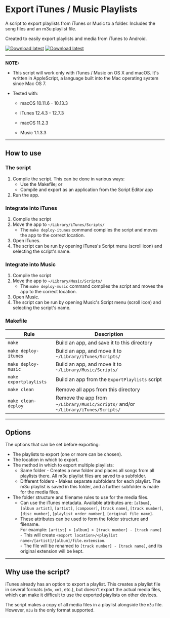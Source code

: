 # Export iTunes / Music Playlists

A script to export playlists from iTunes or Music to a folder. Includes the song files and an m3u playlist file.

Created to easily export playlists and media from iTunes to Android.

[![Download latest](https://img.shields.io/badge/link-this%20repo-blue.svg)](https://github.com/dpet23/Export-iTunes-Playlists)
[![Download latest](https://img.shields.io/badge/download-latest-blue.svg)](https://github.com/dpet23/Export-iTunes-Playlists/releases/latest)

---

**NOTE:**

* This script will work only with iTunes / Music on OS X and macOS. It's written in AppleScript, a language built into the Mac operating system since Mac OS 7.

* Tested with:
  * macOS 10.11.6 - 10.13.3
  * iTunes 12.4.3 - 12.7.3

  * macOS 11.2.3
  * Music 1.1.3.3

---

## How to use

### The script
1. Compile the script. This can be done in various ways:
    * Use the Makefile; or
    * Compile and export as an application from the Script Editor app
1. Run the app.

### Integrate into iTunes
1. Compile the script
1. Move the app to `~/Library/iTunes/Scripts/`
    * The `make deploy-itunes` command compiles the script and moves the app to the correct location.
1. Open iTunes.
1. The script can be run by opening iTunes's Script menu (scroll icon) and selecting the script's name.

### Integrate into Music
1. Compile the script
1. Move the app to `~/Library/Music/Scripts/`
    * The `make deploy-music` command compiles the script and moves the app to the correct location.
1. Open Music.
1. The script can be run by opening Music's Script menu (scroll icon) and selecting the script's name.

### Makefile
| Rule | Description |
| --- | --- |
| `make` | Build an app, and save it to this directory |
| `make deploy-itunes` | Build an app, and move it to `~/Library/iTunes/Scripts/` |
| `make deploy-music` | Build an app, and move it to `~/Library/Music/Scripts/` |
| `make exportplaylists` | Build an app from the `ExportPlaylists` script |
| `make clean` | Remove all apps from this directory |
| `make clean-deploy` | Remove the app from `~/Library/Music/Scripts/` and/or `~/Library/iTunes/Scripts/` |

---

## Options
The options that can be set before exporting:

* The playlists to export (one or more can be chosen).
* The location in which to export.
* The method in which to export multiple playlists:
  * Same folder - Creates a new folder and places all songs from all playlists there. All m3u playlist files are saved to a subfolder.
  * Different folders - Makes separate subfolders for each playlist. The m3u playlist is saved in this folder, and a further subfolder is made for the media files.
* The folder structure and filename rules to use for the media files.
  * Can use the iTunes metadata. Available attributes are: `[album]`, `[album artist]`, `[artist]`, `[composer]`, `[track name]`, `[track number]`, `[disc number]`, `[playlist order number]`, `[original file name]`.
  * These attributes can be used to form the folder structure and filename.  
      For example: `[artist] > [album] > [track number] - [track name]`  
        - This will create `<export location>/<playlist name>/[artist]/[album]/file.extension`.  
        - The file will be renamed to `[track number] - [track name]`, and its original extension will be kept.

---

## Why use the script?

iTunes already has an option to export a playlist. This creates a playlist file in several formats (`m3u`, `xml`, etc.), but doesn't export the actual media files, which can make it difficult to use the exported playlists on other devices.

The script makes a copy of all media files in a playlist alongside the `m3u` file. However, `m3u` is the only format supported.
